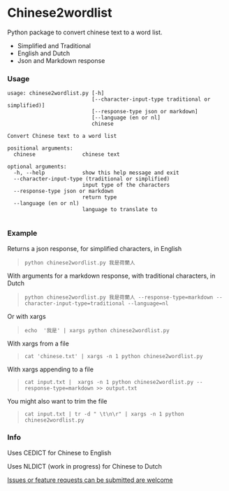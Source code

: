 # Chinese2wordlist
Python package to convert chinese text to a word list. 
- Simplified and Traditional
- English and Dutch
- Json and Markdown response 


### Usage
```
usage: chinese2wordlist.py [-h]
                           [--character-input-type traditional or simplified)]
                           [--response-type json or markdown]
                           [--language (en or nl]
                           chinese

Convert Chinese text to a word list

positional arguments:
  chinese               chinese text

optional arguments:
  -h, --help            show this help message and exit
  --character-input-type (traditional or simplified)
                        input type of the characters
  --response-type json or markdown
                        return type
  --language (en or nl)
                        language to translate to


```

### Example
Returns a json response, for simplified characters, in English 
> `python chinese2wordlist.py 我是荷蘭人 `

With arguments for a markdown response, with traditional characters, in Dutch
> `python chinese2wordlist.py 我是荷蘭人 --response-type=markdown --character-input-type=traditional --language=nl`

Or with xargs
> `echo  '我是' | xargs python chinese2wordlist.py` 

With xargs from a file
> `cat 'chinese.txt' | xargs -n 1 python chinese2wordlist.py`

With xargs appending to a file
> `cat input.txt |  xargs -n 1 python chinese2wordlist.py --response-type=markdown >> output.txt` 

You might also want to trim the file
> `cat input.txt | tr -d " \t\n\r" | xargs -n 1 python chinese2wordlist.py`


### Info

Uses CEDICT for Chinese to English

Uses NLDICT (work in progress) for Chinese to Dutch

[Issues or feature requests can be submitted are welcome](https://github.com/JorisKok/chinese2wordlist/issues)